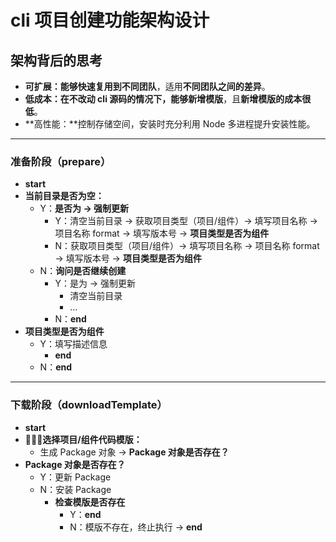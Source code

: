 # cli 项目创建功能架构设计

## 架构背后的思考

- **可扩展：**能够快速复用到**不同团队**，适用**不同团队之间的差异**。
- **低成本：**在不改动 cli 源码的情况下，能够**新增模版**，且**新增模版的成本很低**。
- **高性能：**控制存储空间，安装时充分利用 Node 多进程提升安装性能。

---

### 准备阶段（prepare）

- **start**
- **当前目录是否为空：**
  - Y：**是否为 -> 强制更新**
    - Y：清空当前目录 -> 获取项目类型（项目/组件）-> 填写项目名称 -> 项目名称 format -> 填写版本号 -> **项目类型是否为组件**
    - N：获取项目类型（项目/组件）-> 填写项目名称 -> 项目名称 format -> 填写版本号 -> **项目类型是否为组件**
  - N：**询问是否继续创建**
    - Y：是为 -> 强制更新
      - 清空当前目录
      - ...
    - N：**end**
- **项目类型是否为组件**
  - Y：填写描述信息
    - **end**
  - N：**end**

---

### 下载阶段（downloadTemplate）

- **start**
- **选择项目/组件代码模版：**
  - 生成 Package 对象 -> **Package 对象是否存在？**
- **Package 对象是否存在？**
  - Y：更新 Package
  - N：安装 Package
    - **检查模版是否存在**
      - Y：**end**
      - N：模版不存在，终止执行 -> **end**
